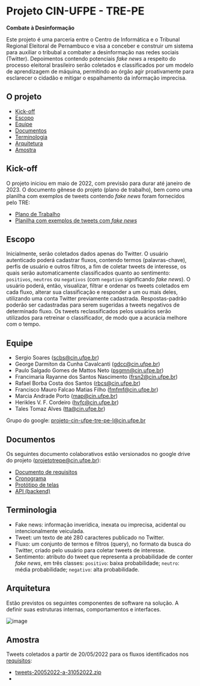 # Projeto CIN-UFPE - TRE-PE

__Combate à Desinformação__

Este projeto é uma parceria entre o Centro de Informática e o Tribunal Regional Eleitoral de Pernambuco e visa a conceber e construir um sistema para auxiliar o tribubal a combater a desinformação nas redes sociais (Twitter). Depoimentos contendo potenciais <i>fake news</i> a respeito do processo eleitoral brasileiro serão coletados e classificados por um modelo de aprendizagem de máquina, permitindo ao órgão agir proativamente para esclarecer o cidadão e mitigar o espalhamento da informação imprecisa.

## O projeto

- [Kick-off](#Kick-off)
- [Escopo](#Escopo)
- [Equipe](#Equipe)
- [Documentos](#Documentos)
- [Terminologia](#Terminologia)
- [Arquitetura](#Arquitetura)
- [Amostra](#Amostra)

## Kick-off

O projeto iniciou em maio de 2022, com previsão para durar até janeiro de 2023. O documento gênese do projeto (plano de trabalho), bem como
uma planilha com exemplos de tweets contendo <i>fake news</i> foram fornecidos pelo TRE:
- <a href="https://docs.google.com/document/d/1FFtdv7i1mJ_0aSddEmxohi7XMRdWHkMO/view" target="_blank">Plano de Trabalho</a>
- <a href="https://drive.google.com/file/d/1iw_X-tjyWAL4KPh39DY8EOV8-HQ0viPG/view" target="_blank">Planilha com exemplos de tweets com <i>fake news</i></a>

## Escopo

Inicialmente, serão coletados dados apenas do Twitter. O usuário autenticado poderá cadastrar fluxos, contendo termos (palavras-chave), perfis de usuário e outros filtros, a fim de coletar tweets de interesse, os quais serão automaticamente classificados quanto ao sentimento: `positivos`, `neutros` ou `negativos` (com `negativo` significando <i>fake news</i>). O usuário poderá, então, visualizar, filtrar e ordenar os tweets coletados em cada fluxo, alterar sua classificação e responder a um ou mais deles, utilizando uma conta Twitter previamente cadastrada. Respostas-padrão poderão ser cadastradas para serem sugeridas a tweets negativos de determinado fluxo. Os tweets reclassificados pelos usuários serão utilizados para retreinar o classificador, de modo que a acurácia melhore com o tempo.

## Equipe

- Sergio Soares (scbs@cin.ufpe.br)
- George Darmiton da Cunha Cavalcanti (gdcc@cin.ufpe.br)
- Paulo Salgado Gomes de Mattos Neto (psgmn@cin.ufpe.br)
- Francimaria Rayanne dos Santos Nascimento (frsn2@cin.ufpe.br)
- Rafael Borba Costa dos Santos (rbcs@cin.ufpe.br)
- Francisco Mauro Falcao Matias Filho (fmfmf@cin.ufpe.br)
- Marcia Andrade Porto (map@cin.ufpe.br)
- Herikles V. F. Cordeiro (hvfc@cin.ufpe.br)
- Tales Tomaz Alves (tta@cin.ufpe.br)

Grupo do google: projeto-cin-ufpe-tre-pe-l@cin.ufpe.br

## Documentos

Os seguintes documento colaborativos estão versionados no google drive do projeto (projetotrepe@cin.ufpe.br):
- <a href="https://docs.google.com/document/d/1toSEPuZElSXHxttON7wjd_zLiKlxcSwp/edit#" target="_blank">Documento de requisitos</a>
- <a href="https://docs.google.com/spreadsheets/d/1zAS5NzxOKYrU-t0ECLQkVdj4rbiYx-9b5SZSyVnDjPU/edit#gid=0" target="_blank">Cronograma</a>
- <a href="https://docs.google.com/presentation/d/1xAJx3UGdRkWQ0CfsShtBRk2zLB4aX2CA" target="_blank">Protótipo de telas</a>
- <a href="https://docs.google.com/document/d/e/2PACX-1vRdqi3xK9wCXNIbVNkThZJmLIwYPmkj3lGXuXO_UHJfVQ4srKLz81uNncDR6f72r52mz3mF6_94hCdc/pub" target="_blank">API (backend)</a>

## Terminologia

- Fake news: informação inverídica, inexata ou imprecisa, acidental ou intencionalmente veiculada.
- Tweet: um texto de até 280 caracteres publicado no Twitter.
- Fluxo: um conjunto de termos e filtros (query), no <a hre="https://twitter.com/search-advanced" target="_blank">formato da busca do Twitter</a>, criado pelo usuário para coletar tweets de interesse.
- Sentimento: atributo do tweet que representa a probabilidade de conter <i>fake news</i>, em três classes:
   `positivo`: baixa probabilidade;
   `neutro`: média probabilidade;
   `negativo`: alta probabilidade.

## Arquitetura

Estão previstos os seguintes componentes de software na solução. A definir suas estruturas internas, comportamentos e interfaces.

![image](https://user-images.githubusercontent.com/105316617/167894123-e139f269-26cf-45c0-99c9-c215140b6010.png)

## Amostra

Tweets coletados a partir de 20/05/2022 para os fluxos identificados nos <a href="https://docs.google.com/document/d/1toSEPuZElSXHxttON7wjd_zLiKlxcSwp/edit#" target="_blank">requisitos</a>:
- <a href="https://scde.cin.ufpe.br/api" target="_blank">[tweets-20052022-a-31052022.zip](https://scde.cin.ufpe.br/api)</a>
- 
